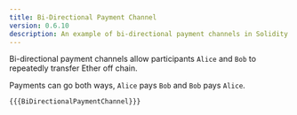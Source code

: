 ```yaml
---
title: Bi-Directional Payment Channel
version: 0.6.10
description: An example of bi-directional payment channels in Solidity
---
```


Bi-directional payment channels allow participants `Alice` and `Bob` to repeatedly transfer Ether off chain.

Payments can go both ways, `Alice` pays `Bob` and `Bob` pays `Alice`.

```solidity
{{{BiDirectionalPaymentChannel}}}
```
